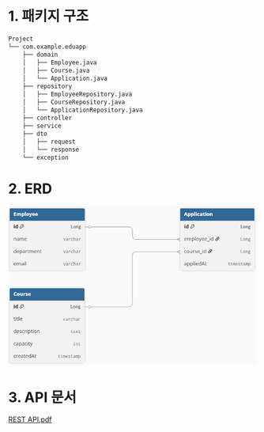 # 1. 패키지 구조

``` plain Text
Project
└── com.example.eduapp
    ├── domain
    │   ├── Employee.java
    │   ├── Course.java
    │   └── Application.java
    ├── repository
    │   ├── EmployeeRepository.java
    │   ├── CourseRepository.java
    │   └── ApplicationRepository.java
    ├── controller
    ├── service
    ├── dto
    │   ├── request
    │   └── response
    └── exception
```

# 2. ERD

<img src="README/ERD.png">

# 3. API 문서

[REST API.pdf](../../../Users/GGG/Downloads/REST%20API.pdf)





